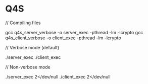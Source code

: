 # Q4S

// Compiling files

gcc q4s_server_verbose -o server_exec -pthread -lm -lcrypto
gcc q4s_client_verbose -o client_exec -pthread -lm -lcrypto


// Verbose mode (default)

./server_exec
./client_exec

// Non-verbose mode

./server_exec 2</dev/null
./client_exec 2</dev/null
